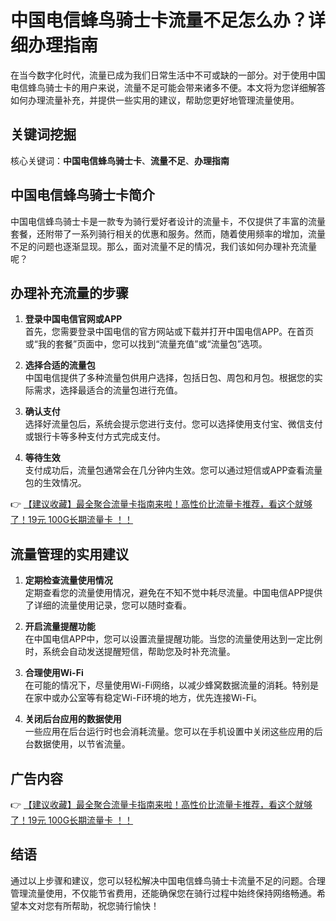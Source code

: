 # 中国电信蜂鸟骑士卡流量不足怎么办？详细办理指南

在当今数字化时代，流量已成为我们日常生活中不可或缺的一部分。对于使用中国电信蜂鸟骑士卡的用户来说，流量不足可能会带来诸多不便。本文将为您详细解答如何办理流量补充，并提供一些实用的建议，帮助您更好地管理流量使用。

## 关键词挖掘

核心关键词：**中国电信蜂鸟骑士卡**、**流量不足**、**办理指南**

## 中国电信蜂鸟骑士卡简介

中国电信蜂鸟骑士卡是一款专为骑行爱好者设计的流量卡，不仅提供了丰富的流量套餐，还附带了一系列骑行相关的优惠和服务。然而，随着使用频率的增加，流量不足的问题也逐渐显现。那么，面对流量不足的情况，我们该如何办理补充流量呢？

## 办理补充流量的步骤

1. **登录中国电信官网或APP**  
   首先，您需要登录中国电信的官方网站或下载并打开中国电信APP。在首页或“我的套餐”页面中，您可以找到“流量充值”或“流量包”选项。

2. **选择合适的流量包**  
   中国电信提供了多种流量包供用户选择，包括日包、周包和月包。根据您的实际需求，选择最适合的流量包进行充值。

3. **确认支付**  
   选择好流量包后，系统会提示您进行支付。您可以选择使用支付宝、微信支付或银行卡等多种支付方式完成支付。

4. **等待生效**  
   支付成功后，流量包通常会在几分钟内生效。您可以通过短信或APP查看流量包的生效情况。

👉 [【建议收藏】最全聚合流量卡指南来啦！高性价比流量卡推荐，看这个就够了！19元 100G长期流量卡 ！！](https://bit.ly/Liuliangka)

## 流量管理的实用建议

1. **定期检查流量使用情况**  
   定期查看您的流量使用情况，避免在不知不觉中耗尽流量。中国电信APP提供了详细的流量使用记录，您可以随时查看。

2. **开启流量提醒功能**  
   在中国电信APP中，您可以设置流量提醒功能。当您的流量使用达到一定比例时，系统会自动发送提醒短信，帮助您及时补充流量。

3. **合理使用Wi-Fi**  
   在可能的情况下，尽量使用Wi-Fi网络，以减少蜂窝数据流量的消耗。特别是在家中或办公室等有稳定Wi-Fi环境的地方，优先连接Wi-Fi。

4. **关闭后台应用的数据使用**  
   一些应用在后台运行时也会消耗流量。您可以在手机设置中关闭这些应用的后台数据使用，以节省流量。

## 广告内容

👉 [【建议收藏】最全聚合流量卡指南来啦！高性价比流量卡推荐，看这个就够了！19元 100G长期流量卡 ！！](https://bit.ly/Liuliangka)

## 结语

通过以上步骤和建议，您可以轻松解决中国电信蜂鸟骑士卡流量不足的问题。合理管理流量使用，不仅能节省费用，还能确保您在骑行过程中始终保持网络畅通。希望本文对您有所帮助，祝您骑行愉快！